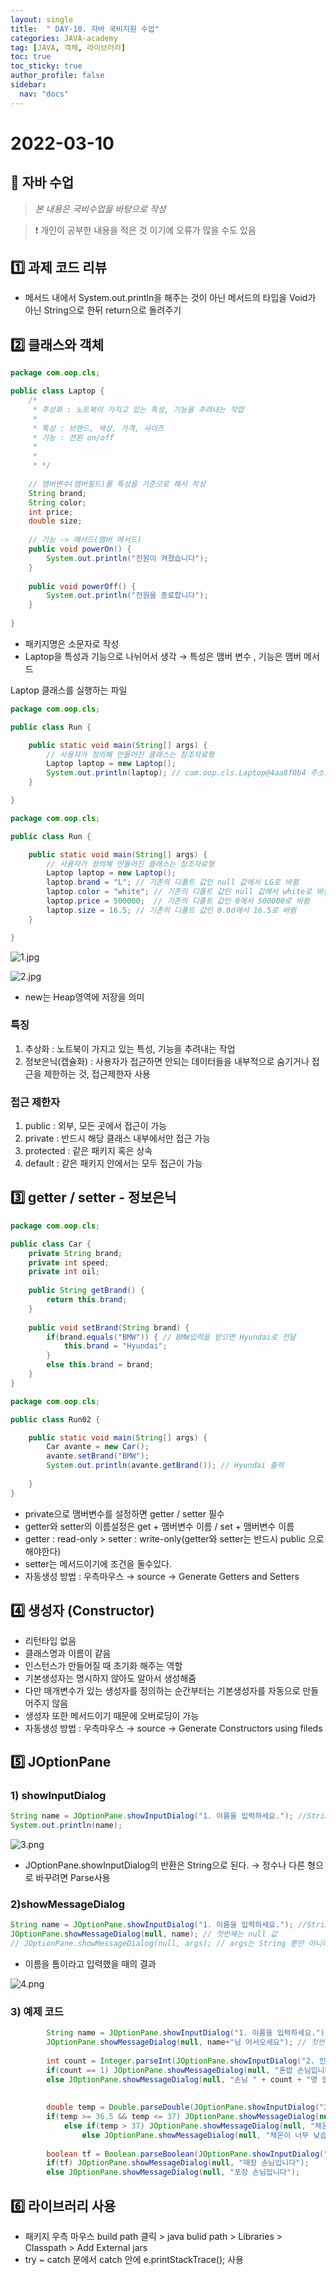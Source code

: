 ```yaml
---
layout: single
title:  " DAY-10. 자바 국비지원 수업"
categories: JAVA-academy
tag: [JAVA, 객체, 라이브러리]
toc: true
toc_sticky: true
author_profile: false
sidebar:
  nav: "docs"
---
```


# 2022-03-10

## 📌 자바 수업 
<!--Quote-->
> *본 내용은 국비수업을 바탕으로 작성*

> ❗ 개인이 공부한 내용을 적은 것 이기에 오류가 많을 수도 있음 


## **1️⃣ 과제 코드 리뷰**

- 메서드 내에서 System.out.println을 해주는 것이 아닌 메서드의 타입을 Void가 아닌 String으로 한뒤 return으로 돌려주기

## **2️⃣ 클래스와 객체**

```java
package com.oop.cls;

public class Laptop {
	/*
	 * 추상화 : 노트북이 가지고 있는 특성, 기능을 추려내는 작업 
	 * 
	 * 특성 : 브랜드, 색상, 가격, 사이즈
	 * 기능 : 전원 on/off
	 * 
	 * 
	 * */
	
	// 맴버변수(맴버필드)를 특성을 기준으로 해서 작성
	String brand;
	String color; 
	int price;
	double size;
	
	// 기능 -> 메서드(맴버 메서드)
	public void powerOn() {
		System.out.println("전원이 켜졌습니다");
	}
	
	public void powerOff() {	
		System.out.println("전원을 종료합니다");
	}
	
}
```

- 패키지명은 소문자로 작성
- Laptop을 특성과 기능으로 나뉘어서 생각 → 특성은 맴버 변수 , 기능은 맴버 메서드



Laptop 클래스를 실행하는 파일

```java
package com.oop.cls;

public class Run {

	public static void main(String[] args) {
		// 사용자가 정의해 만들어진 클래스는 참조자료형
		Laptop laptop = new Laptop();
		System.out.println(laptop); // com.oop.cls.Laptop@4aa8f0b4 주소값이 나옴
	}

}
```

```java
package com.oop.cls;

public class Run {

	public static void main(String[] args) {
		// 사용자가 정의해 만들어진 클래스는 참조자료형
		Laptop laptop = new Laptop();
		laptop.brand = "L"; // 기존의 디폴트 값인 null 값에서 LG로 바뀜
		laptop.color = "white"; // 기존의 디폴트 값인 null 값에서 white로 바뀜
		laptop.price = 500000;  // 기존의 디폴트 값인 0에서 500000로 바뀜 
		laptop.size = 16.5; // 기존의 디폴트 값인 0.0d에서 16.5로 바뀜
	}

}
```

![1.jpg](/assets/images/posts/2022-03-10/1.jpg)

![2.jpg](/assets/images/posts/2022-03-10/2.jpg)

- new는 Heap영역에 저장을 의미

### 특징

1. 추상화 : 노트북이 가지고 있는 특성, 기능을 추려내는 작업
2. 정보은닉(캡슐화) : 사용자가 접근하면 안되는 데이터들을 내부적으로 숨기거나 접근을 제한하는 것, 접근제한자 사용

### 접근 제한자

1. public : 외부, 모든 곳에서 접근이 가능
2. private : 반드시 해당 클래스 내부에서만 접근 가능 
3. protected : 같은 패키지 혹은 상속
4. default : 같은 패키지 안에서는 모두 접근이 가능

## 3️⃣ getter / setter - 정보은닉

```java
package com.oop.cls;

public class Car {
	private String brand; 
	private int speed;
	private int oil;
	
	public String getBrand() {
		return this.brand;
	}
	
	public void setBrand(String brand) {
		if(brand.equals("BMW")) { // BMW입력을 받으면 Hyundai로 전달 
			this.brand = "Hyundai";
		}
		else this.brand = brand;
	}
}

package com.oop.cls;

public class Run02 {

	public static void main(String[] args) {
		Car avante = new Car();
		avante.setBrand("BMW");
		System.out.println(avante.getBrand()); // Hyundai 출력
		
	}
}
```

- private으로 맴버변수를 설정하면 getter / setter 필수
- getter와 setter의 이름설정은 get + 맴버변수 이름 / set + 맴버변수 이름
- getter : read-only > setter : write-only(getter와 setter는 반드시 public 으로 해야한다)
- setter는 메서드이기에 조건을 둘수있다.
- 자동생성 방법 : 우측마우스 → source → Generate Getters and Setters

## 4️⃣ 생성자 (Constructor)

- 리턴타입 없음
- 클래스명과 이름이 같음
- 인스턴스가 만들어질 때 초기화 해주는 역할
- 기본생성자는 명시하지 않아도 알아서 생성해줌
- 다만 매개변수가 있는 생성자를 정의하는 순간부터는 기본생성자를 자동으로 만들어주지 않음
- 생성자 또한 메서드이기 때문에 오버로딩이 가능
- 자동생성 방법 : 우측마우스 → source → Generate Constructors using fileds

## 5️⃣ JOptionPane

### 1) showInputDialog

```java
String name = JOptionPane.showInputDialog("1. 이름을 입력하세요."); //String으로 반환된다.
System.out.println(name);
```

![3.png](/assets/images/posts/2022-03-10/3.png)

- JOptionPane.showInputDialog의 반환은 String으로 된다. → 정수나 다른 형으로 바꾸려면 Parse사용

### 2)showMessageDialog

```java
String name = JOptionPane.showInputDialog("1. 이름을 입력하세요."); //String으로 반환된다.
JOptionPane.showMessageDialog(null, name); // 첫번째는 null 값
// JOptionPane.showMessageDialog(null, args); // args는 String 뿐만 아니라 다른타입도 가능
```

- 이름을 톰이라고 입력했을 때의 결과

![4.png](/assets/images/posts/2022-03-10/4.png)

### 3) 예제 코드

 

```java
		String name = JOptionPane.showInputDialog("1. 이름을 입력하세요."); //String으로 반환된다.
		JOptionPane.showMessageDialog(null, name+"님 어서오세요"); // 첫번째는 null 값
		
		int count = Integer.parseInt(JOptionPane.showInputDialog("2. 인원수를 입력해 주세요"));
		if(count == 1) JOptionPane.showMessageDialog(null, "혼밥 손님입니다");
		else JOptionPane.showMessageDialog(null, "손님 " + count + "명 입장하였습니다.\n");
		
		
		double temp = Double.parseDouble(JOptionPane.showInputDialog("3. 현재 체온을 입력해 주세요."));
		if(temp >= 36.5 && temp <= 37) JOptionPane.showMessageDialog(null, "정상 체온입니다.");
			else if(temp > 37) JOptionPane.showMessageDialog(null, "체온이 너무 높습니다.");
				else JOptionPane.showMessageDialog(null, "체온이 너무 낮습니다.");
		
		boolean tf = Boolean.parseBoolean(JOptionPane.showInputDialog("4. 매장 식사 여부를 입력해 주세요."));
		if(tf) JOptionPane.showMessageDialog(null, "매장 손님입니다");
		else JOptionPane.showMessageDialog(null, "포장 손님입니다");
```

## 6️⃣ 라이브러리 사용

- 패키지 우측 마우스 build path 클릭 > java bulid path >  Libraries > Classpath > Add External jars
- try ~ catch 문에서 catch 안에 e.printStackTrace(); 사용